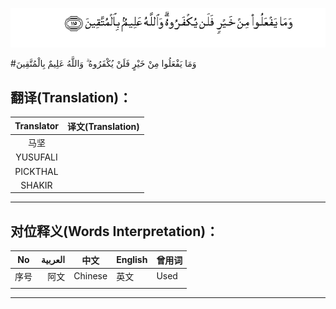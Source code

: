 ![003:115](images/003_115.gif)

#وَمَا يَفْعَلُوا مِنْ خَيْرٍ فَلَنْ يُكْفَرُوهُ ۗ وَاللَّهُ عَلِيمٌ بِالْمُتَّقِينَ 

## 

## 翻译(Translation)：

| Translator | 译文(Translation) |
| :--------: | ----------------- |
|    马坚    |                   |
|  YUSUFALI  |                   |
|  PICKTHAL  |                   |
|   SHAKIR   |                   |

---

## 对位释义(Words Interpretation)：

| No   | العربية | 中文    | English | 曾用词 |
| ---- | ------: | ------- | ------- | ------ |
| 序号 |    阿文 | Chinese | 英文    | Used   |
|      |         |         |         |        |

---
